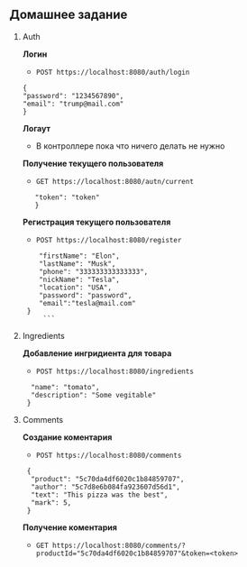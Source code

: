 ## Домашнее задание

1.  Auth

    **Логин**

    - `POST https://localhost:8080/auth/login`
    
    

    ```
    {
    "password": "1234567890",
    "email": "trump@mail.com"
    }
    ```

    **Логаут**

    - В контроллере пока что ничего делать не нужно

    **Получение текущего пользователя**

    - `GET https://localhost:8080/autn/current`


    ``` {
       "token": "token"
       }
       ```

    **Регистрация текущего пользователя**

    - `POST https://localhost:8080/register`
    
    ``` {
    	"firstName": "Elon",
    	"lastName": "Musk",
    	"phone": "333333333333333",
    	"nickName": "Tesla",
    	"location": "USA",
    	"password": "password",
    	"email":"tesla@mail.com"
     }
    	 ```

2.  Ingredients

    **Добавление ингридиента для товара**

    - `POST https://localhost:8080/ingredients`
    

    ``` {
      "name": "tomato",
      "description": "Some vegitable"
     }
    ```

3.  Comments

    **Создание коментария**

    - `POST https://localhost:8080/comments`
    

    ```
     {
      "product": "5c70da4df6020c1b84859707",
      "author": "5c7d8e6b084fa923607d56d1",
      "text": "This pizza was the best",
      "mark": 5,
     }
    ```

    **Получение коментария**

    - `GET https://localhost:8080/comments/?productId="5c70da4df6020c1b84859707"&token=<token>`
